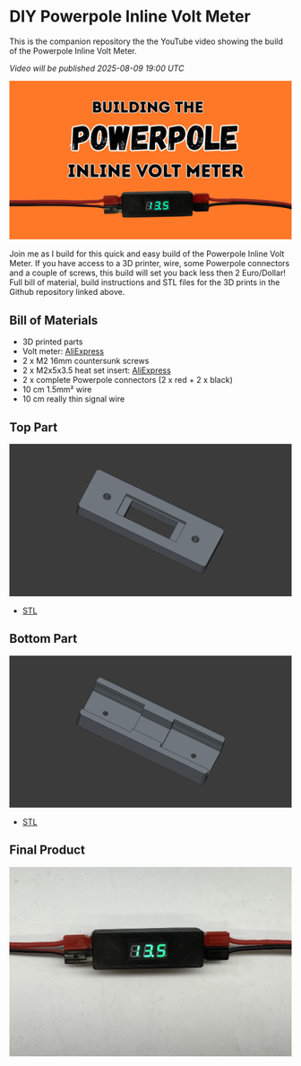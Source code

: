 # DIY Powerpole Inline Volt Meter

This is the companion repository the the YouTube video showing the build of the Powerpole Inline Volt Meter.

_Video will be published 2025-08-09 19:00 UTC_

[![](video-thumb.png)](https://youtu.be/NGh-YLduTzk)

Join me as I build for this quick and easy build of the Powerpole Inline Volt Meter. If you have access to a 3D printer, wire, some Powerpole connectors and a couple of screws, this build will set you back less then 2 Euro/Dollar! Full bill of material, build instructions and STL files for the 3D prints in the Github repository linked above.

## Bill of Materials

- 3D printed parts
- Volt meter: [AliExpress](https://www.aliexpress.com/item/1005006294207935.html)
- 2 x M2 16mm countersunk screws
- 2 x M2x5x3.5 heat set insert: [AliExpress](https://www.aliexpress.com/item/1005008808995931.html)
- 2 x complete Powerpole connectors (2 x red + 2 x black)
- 10 cm 1.5mm² wire
- 10 cm really thin signal wire

## Top Part

![](<Power-Pole-Volt-Meter-Top.png>)

- [STL](<Power-Pole-Volt-Meter-Top.stl>)

## Bottom Part

![](<Power-Pole-Volt-Meter-Bottom.png>)

- [STL](<Power-Pole-Volt-Meter-Bottom.stl>)

## Final Product

![](<final-product.jpg>)
